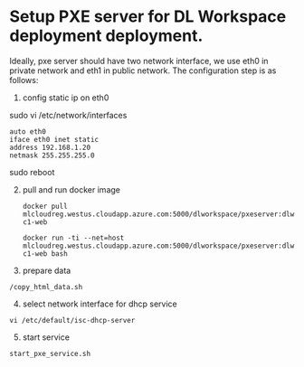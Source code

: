 # Setup PXE server for DL Workspace deployment deployment. 


Ideally, pxe server should have two network interface, we use eth0 in private network and eth1 in public network. The configuration step is as follows:

 1. config static ip on eth0

   sudo vi /etc/network/interfaces
   ```
   auto eth0
   iface eth0 inet static
   address 192.168.1.20
   netmask 255.255.255.0
   ```
   sudo reboot

2. pull and run docker image
   ```
   docker pull mlcloudreg.westus.cloudapp.azure.com:5000/dlworkspace/pxeserver:dlws-c1-web

   docker run -ti --net=host mlcloudreg.westus.cloudapp.azure.com:5000/dlworkspace/pxeserver:dlws-c1-web bash
   ```

 3. prepare data

   ```
   /copy_html_data.sh
   ```

 4. select network interface for dhcp service
   ```
   vi /etc/default/isc-dhcp-server
   ```

 5. start service
   ```
   start_pxe_service.sh
   ```
